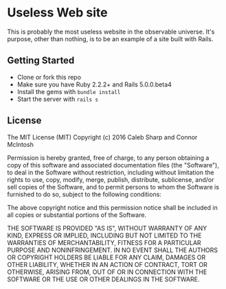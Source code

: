 # Useless Web site

This is probably the most useless website in the observable universe. It's purpose, other than nothing, 
is to be an example of a site built with Rails.

## Getting Started

* Clone or fork this repo
* Make sure you have Ruby 2.2.2+ and Rails 5.0.0.beta4
* Install the gems with `bundle install`
* Start the server with `rails s`

## License
The MIT License (MIT)
Copyright (c) 2016 Caleb Sharp and Connor McIntosh

Permission is hereby granted, free of charge, to any person obtaining a copy of this software and associated documentation files (the "Software"), to deal in the Software without restriction, including without limitation the rights to use, copy, modify, merge, publish, distribute, sublicense, and/or sell copies of the Software, and to permit persons to whom the Software is furnished to do so, subject to the following conditions:

The above copyright notice and this permission notice shall be included in all copies or substantial portions of the Software.

THE SOFTWARE IS PROVIDED "AS IS", WITHOUT WARRANTY OF ANY KIND, EXPRESS OR IMPLIED, INCLUDING BUT NOT LIMITED TO THE WARRANTIES OF MERCHANTABILITY, FITNESS FOR A PARTICULAR PURPOSE AND NONINFRINGEMENT. IN NO EVENT SHALL THE AUTHORS OR COPYRIGHT HOLDERS BE LIABLE FOR ANY CLAIM, DAMAGES OR OTHER LIABILITY, WHETHER IN AN ACTION OF CONTRACT, TORT OR OTHERWISE, ARISING FROM, OUT OF OR IN CONNECTION WITH THE SOFTWARE OR THE USE OR OTHER DEALINGS IN THE SOFTWARE.
